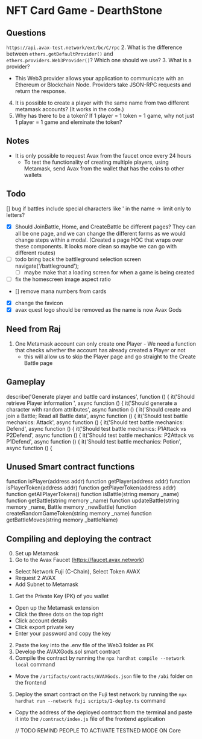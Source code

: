 # NFT Card Game - DearthStone

## Questions
`https://api.avax-test.network/ext/bc/C/rpc`
2. What is the difference between `ethers.getDefaultProvider()` and `ethers.providers.Web3Provider()`? Which one should we use?
3. What is a provider? 
  - This Web3 provider allows your application to communicate with an Ethereum or Blockchain Node. Providers take JSON-RPC requests and return the response. 
4. It is possible to create a player with the same name from two different metamask accounts? (It works in the code.)
5. Why has there to be a token? If 1 player = 1 token = 1 game, why not just 1 player = 1 game and eleminate the token?

## Notes
- It is only possible to request Avax from the faucet once every 24 hours
  - To test the functionality of creating multiple players, using Metamask, send Avax from the wallet that has the coins to other wallets


## Todo
  [] bug if battles include special characters like ' in the name -> limit only to letters?
- [x] Should JoinBattle, Home, and CreateBattle be different pages? They can all be one page, and we can change the different forms as we would change steps within a modal. (Created a page HOC that wraps over these components. It looks more clean so maybe we can go with different routes)
- [ ] todo bring back the battlleground selection screen navigate('/battleground');
  - [ ] maybe make that a loading screen for when a game is being created
- [ ] fix the homescreen image aspect ratio
- [] remove mana numbers from cards
- [x] change the favicon
- [x] avax quest logo should be removed as the name is now Avax Gods

## Need from Raj
  1. One Metamask account can only create one Player
    - We need a function that checks whether the account has already created a Player or not
      - this will allow us to skip the Player page and go straight to the Create Battle page

## Gameplay
describe('Generate player and battle card instances', function () {
  it('Should retrieve Player information ', async function () {
  it('Should generate a character with random attributes', async function () {
  it('Should create and join a Battle; Read all Battle data', async function () {
  it('Should test battle mechanics: Attack', async function () {
  it('Should test battle mechanics: Defend', async function () {
  it('Should test battle mechanics: P1Attack vs P2Defend', async function () {
  it('Should test battle mechanics: P2Attack vs P1Defend', async function () {
  it('Should test battle mechanics: Potion', async function () {

## Unused Smart contract functions 
function isPlayer(address addr)
function getPlayer(address addr)
function isPlayerToken(address addr)
function getPlayerToken(address addr)
function getAllPlayerTokens()
function isBattle(string memory _name)
function getBattle(string memory _name)
function updateBattle(string memory _name, Battle memory _newBattle)
function createRandomGameToken(string memory _name)
function getBattleMoves(string memory _battleName)

## Compiling and deploying the contract
0. Set up Metamask
1. Go to the Avax Faucet (https://faucet.avax.network)
  - Select Network Fuji (C-Chain), Select Token AVAX
  - Request 2 AVAX
  - Add Subnet to Metamask
1. Get the Private Key (PK) of you wallet
  - Open up the Metamask extension
  - Click the three dots on the top right
  - Click account details
  - Click export private key
  - Enter your password and copy the key
2. Paste the key into the .env file of the Web3 folder as PK
3. Develop the AVAXGods.sol smart contract
4. Compile the contract by running the `npx hardhat compile --network local` command
  - Move the `/artifacts/contracts/AVAXGods.json` file to the `/abi` folder on the frontend
5. Deploy the smart contract on the Fuji test network by running the `npx hardhat run --network fuji scripts/1-deploy.ts` command
  - Copy the address of the deployed contract from the terminal and paste it into the `/contract/index.js` file of the frontend application

    // TODO REMIND PEOPLE TO ACTIVATE TESTNED MODE ON Core
